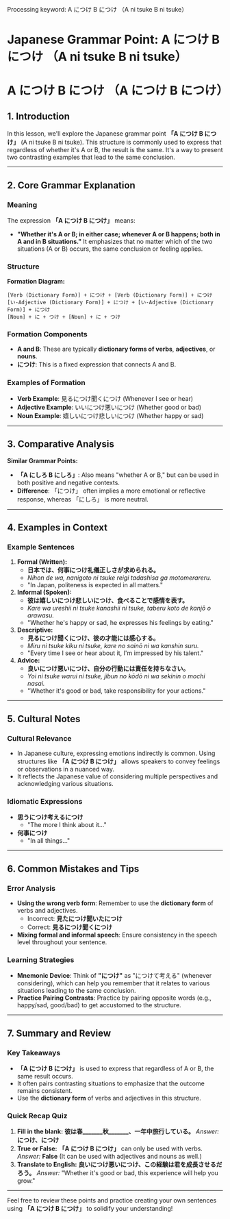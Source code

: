 Processing keyword: A につけ B につけ （A ni tsuke B ni tsuke）
# Japanese Grammar Point: A につけ B につけ （A ni tsuke B ni tsuke）
# A につけ B につけ （A につけ B につけ）
## 1. Introduction
In this lesson, we'll explore the Japanese grammar point **「A につけ B につけ」** (A ni tsuke B ni tsuke). This structure is commonly used to express that regardless of whether it's A or B, the result is the same. It's a way to present two contrasting examples that lead to the same conclusion.

---
## 2. Core Grammar Explanation
### Meaning
The expression **「A につけ B につけ」** means:
- **"Whether it's A or B; in either case; whenever A or B happens; both in A and in B situations."**
It emphasizes that no matter which of the two situations (A or B) occurs, the same conclusion or feeling applies.
### Structure
**Formation Diagram:**
```
[Verb (Dictionary Form)] + につけ + [Verb (Dictionary Form)] + につけ
[い-Adjective (Dictionary Form)] + につけ + [い-Adjective (Dictionary Form)] + につけ
[Noun] + に + つけ + [Noun] + に + つけ
```
### Formation Components
- **A and B**: These are typically **dictionary forms of verbs**, **adjectives**, or **nouns**.
- **につけ**: This is a fixed expression that connects A and B.
### Examples of Formation
- **Verb Example**: 見るにつけ聞くにつけ (Whenever I see or hear)
- **Adjective Example**: いいにつけ悪いにつけ (Whether good or bad)
- **Noun Example**: 嬉しいにつけ悲しいにつけ (Whether happy or sad)
---
## 3. Comparative Analysis
**Similar Grammar Points:**
- **「A にしろ B にしろ」**: Also means "whether A or B," but can be used in both positive and negative contexts.
- **Difference**: 「につけ」 often implies a more emotional or reflective response, whereas 「にしろ」 is more neutral.
---
## 4. Examples in Context
### Example Sentences
1. **Formal (Written):**
   - **日本では、何事につけ礼儀正しさが求められる。**
   - *Nihon de wa, nanigoto ni tsuke reigi tadashisa ga motomerareru.*
   - "In Japan, politeness is expected in all matters."
2. **Informal (Spoken):**
   - **彼は嬉しいにつけ悲しいにつけ、食べることで感情を表す。**
   - *Kare wa ureshii ni tsuke kanashii ni tsuke, taberu koto de kanjō o arawasu.*
   - "Whether he's happy or sad, he expresses his feelings by eating."
3. **Descriptive:**
   - **見るにつけ聞くにつけ、彼の才能には感心する。**
   - *Miru ni tsuke kiku ni tsuke, kare no sainō ni wa kanshin suru.*
   - "Every time I see or hear about it, I'm impressed by his talent."
4. **Advice:**
   - **良いにつけ悪いにつけ、自分の行動には責任を持ちなさい。**
   - *Yoi ni tsuke warui ni tsuke, jibun no kōdō ni wa sekinin o mochi nasai.*
   - "Whether it's good or bad, take responsibility for your actions."
---
## 5. Cultural Notes
### Cultural Relevance
- In Japanese culture, expressing emotions indirectly is common. Using structures like **「A につけ B につけ」** allows speakers to convey feelings or observations in a nuanced way.
- It reflects the Japanese value of considering multiple perspectives and acknowledging various situations.
### Idiomatic Expressions
- **思うにつけ考えるにつけ**
  - "The more I think about it..."
- **何事につけ**
  - "In all things..."
---
## 6. Common Mistakes and Tips
### Error Analysis
- **Using the wrong verb form**: Remember to use the **dictionary form** of verbs and adjectives.
  - Incorrect: **見たにつけ聞いたにつけ**
  - Correct: **見るにつけ聞くにつけ**
- **Mixing formal and informal speech**: Ensure consistency in the speech level throughout your sentence.
### Learning Strategies
- **Mnemonic Device**: Think of **"につけ"** as "につけて考える" (whenever considering), which can help you remember that it relates to various situations leading to the same conclusion.
- **Practice Pairing Contrasts**: Practice by pairing opposite words (e.g., happy/sad, good/bad) to get accustomed to the structure.
---
## 7. Summary and Review
### Key Takeaways
- **「A につけ B につけ」** is used to express that regardless of A or B, the same result occurs.
- It often pairs contrasting situations to emphasize that the outcome remains consistent.
- Use the **dictionary form** of verbs and adjectives in this structure.
### Quick Recap Quiz
1. **Fill in the blank:**
   **彼は春_______秋_______、一年中旅行している。**
   *Answer:* **につけ、につけ**
2. **True or False:**
   **「A につけ B につけ」** can only be used with verbs.
   *Answer:* **False** (It can be used with adjectives and nouns as well.)
3. **Translate to English:**
   **良いにつけ悪いにつけ、この経験は君を成長させるだろう。**
   *Answer:* "Whether it's good or bad, this experience will help you grow."
---
Feel free to review these points and practice creating your own sentences using **「A につけ B につけ」** to solidify your understanding!
